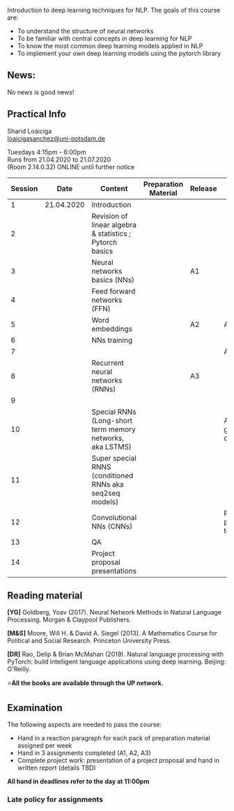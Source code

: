 
Introduction to deep learning techniques for NLP. The goals of this course are:  

- To understand the structure of neural networks  
- To be familiar with central concepts in deep learning for NLP  
- To know the most common deep learning models applied in NLP  
- To implement your own deep learning models using the pytorch library  

## News: 

No news is good news!


## Practical Info

Sharid Loáiciga  
<loaicigasanchez@uni-potsdam.de>  

Tuesdays 4:15pm - 6:00pm  
Runs from 21.04.2020 to 21.07.2020  
(Room 2.14.0.32) ONLINE until further notice  

| Session  | Date  | Content  | Preparation Material  | Release | Due    | 
|---|---|---|---|---|---|
| 1  | 21.04.2020  | Introduction  |          |       |        |
| 2  |             | Revision of linear algebra & statistics ; Pytorch basics |   |   |   |
| 3  |             | Neural networks basics (NNs)   |   | A1  |   |
| 4  |             | Feed forward networks (FFN)    |   |               |   |
| 5  |             | Word embeddings                |   | A2  | A1  |
| 6  |             | NNs training                   |   |               |   |
| 7  |             |                                |   |               | A2   |
| 8  |             | Recurrent neural networks (RNNs)   |   | A3  | | 
| 9  |             |  |   |   |   |
| 10  |            | Special RNNs (Long-short term memory networks, aka LSTMS)|   |  |A3 + group contracts  |
| 11  |   | Super special RNNS (conditioned RNNs aka seq2seq models) |   |   |   |
| 12  |   | Convolutional NNs (CNNs)  |   |   | Pick project topic   |
| 13  |   | QA  |   |   |   |
| 14  |   | Project proposal presentations  |   |   |   |


## Reading material 

**\[YG\]** Goldberg, Yoav (2017).  Neural Network Methods in Natural Language Processing. Morgan & Claypool Publishers.

**\[M&S\]** Moore, Will H. & David A. Siegel (2013). A Mathematics Course for Political and Social Research. Princeton University Press.

**\[DR\]** Rao, Delip & Brian McMahan (2019). Natural language processing with PyTorch: build intelligent language applications using deep learning. Beijing: O'Reilly.  

⭐️**All the books are available through the UP network.**

## Examination  

The following aspects are needed to pass the course:  

 - Hand in a reaction paragraph for each pack of preparation material assigned per week
 - Hand in 3 assignments completed (A1, A2, A3)
 - Complete project work: presentation of a project proposal and hand in written report (details TBD)

**All hand in deadlines refer to the day at 11:00pm**

### Late policy for assignments 

